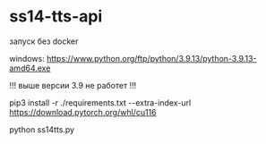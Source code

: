 # ss14-tts-api

запуск без docker

windows: https://www.python.org/ftp/python/3.9.13/python-3.9.13-amd64.exe

!!! выше версии 3.9 не работет !!!


pip3 install -r ./requirements.txt --extra-index-url https://download.pytorch.org/whl/cu116

python ss14tts.py
